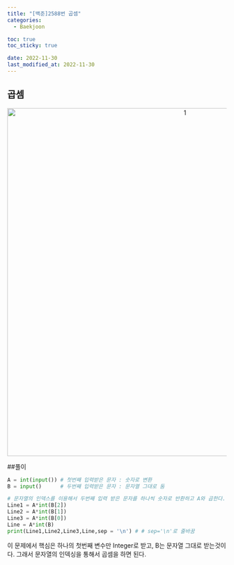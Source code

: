 ```yaml
---
title: "[백준]2588번 곱셈"
categories: 
  - Baekjoon

toc: true
toc_sticky: true

date: 2022-11-30
last_modified_at: 2022-11-30 
---
```


## 곱셈

<p align="center">
<img width="800" alt="1" src="https://user-images.githubusercontent.com/111734605/204697014-a4c7ee04-aff2-4663-8b09-b83e5d13a389.png">
</p>

##풀이
```python
A = int(input()) # 첫번째 입력받은 문자 : 숫자로 변환
B = input()      # 두번째 입력받은 문자 : 문자열 그대로 둠

# 문자열의 인덱스를 이용해서 두번째 입력 받은 문자를 하나씩 숫자로 반환하고 A와 곱한다.
Line1 = A*int(B[2])
Line2 = A*int(B[1])
Line3 = A*int(B[0])
Line = A*int(B)
print(Line1,Line2,Line3,Line,sep = '\n') # # sep='\n'로 줄바꿈
```
이 문제에서 핵심은 하나의 첫번째 변수만 Integer로 받고, B는 문자열 그대로 받는것이다. 그래서 문자열의 인덱싱을 통해서 곱셈을 하면 된다.
